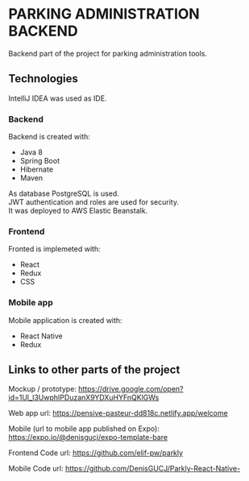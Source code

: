 # PARKING ADMINISTRATION BACKEND
Backend part of the project for parking administration tools.

## Technologies
IntelliJ IDEA was used as IDE.
### Backend
Backend is created with:  
* Java 8
* Spring Boot
* Hibernate  
* Maven  
  
As database PostgreSQL is used.  
JWT authentication and roles are used for security.  
It was deployed to AWS Elastic Beanstalk. 
### Frontend
Fronted is implemeted with:
* React
* Redux
* CSS
### Mobile app
Mobile application is created with:
* React Native
* Redux

## Links to other parts of the project 
Mockup / prototype:
https://drive.google.com/open?id=1Ul_l3UwphIPDuzanX9YDXuHYFnQKlGWs

Web app url:
https://pensive-pasteur-dd818c.netlify.app/welcome

Mobile (url to mobile app published on Expo):
https://expo.io/@denisgucj/expo-template-bare

Frontend Code url:
https://github.com/elif-pw/parkly

Mobile Code url:
https://github.com/DenisGUCJ/Parkly-React-Native-
